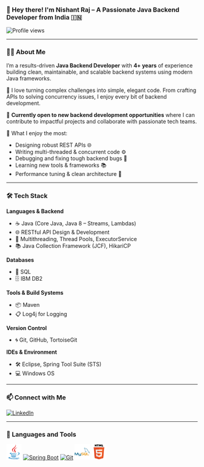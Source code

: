 <h3 align="left">👋 Hey there! I'm Nishant Raj – A Passionate Java Backend Developer from India 🇮🇳</h3>

<p align="left">
  <img src="https://komarev.com/ghpvc/?username=nishantunderstand&label=Profile%20views&color=0e75b6&style=flat" alt="Profile views" />
</p>

---

### 🧑‍💻 About Me

I’m a results-driven **Java Backend Developer** with **4+ years** of experience building clean, maintainable, and scalable backend systems using modern Java frameworks.

🚀 I love turning complex challenges into simple, elegant code. From crafting APIs to solving concurrency issues, I enjoy every bit of backend development.

🔎 **Currently open to new backend development opportunities** where I can contribute to impactful projects and collaborate with passionate tech teams.

💬 What I enjoy the most:
- Designing robust REST APIs 🌐
- Writing multi-threaded & concurrent code ⚙️
- Debugging and fixing tough backend bugs 🐛
- Learning new tools & frameworks 📚
- Performance tuning & clean architecture 🧠

---

### 🛠️ Tech Stack

**Languages & Backend**
- ☕ Java (Core Java, Java 8 – Streams, Lambdas)
- 🌐 RESTful API Design & Development
- 🔁 Multithreading, Thread Pools, ExecutorService
- 📚 Java Collection Framework (JCF), HikariCP

**Databases**
- 🧠 SQL
- 🗄️ IBM DB2

**Tools & Build Systems**
- 📦 Maven
- 📋 Log4j for Logging

**Version Control**
- 🌀 Git, GitHub, TortoiseGit

**IDEs & Environment**
- 🛠️ Eclipse, Spring Tool Suite (STS)
- 💻 Windows OS

---

### 📫 Connect with Me

<a href="https://linkedin.com/in/nishantunderstand" target="_blank">
  <img src="https://raw.githubusercontent.com/rahuldkjain/github-profile-readme-generator/master/src/images/icons/Social/linked-in-alt.svg" alt="LinkedIn" width="30" height="30"/>
</a>

---

### 🔧 Languages and Tools

<p align="left">
  <a href="https://www.java.com" target="_blank"><img src="https://raw.githubusercontent.com/devicons/devicon/master/icons/java/java-original.svg" alt="Java" width="40" height="40"/></a>
  <a href="https://spring.io/" target="_blank"><img src="https://www.vectorlogo.zone/logos/springio/springio-icon.svg" alt="Spring Boot" width="40" height="40"/></a>
  <a href="https://git-scm.com/" target="_blank"><img src="https://www.vectorlogo.zone/logos/git-scm/git-scm-icon.svg" alt="Git" width="40" height="40"/></a>
  <a href="https://www.mysql.com/" target="_blank"><img src="https://raw.githubusercontent.com/devicons/devicon/master/icons/mysql/mysql-original-wordmark.svg" alt="MySQL" width="40" height="40"/></a>
  <a href="https://www.w3.org/html/" target="_blank"><img src="https://raw.githubusercontent.com/devicons/devicon/master/icons/html5/html5-original-wordmark.svg" alt="HTML5" width="40" height="40"/></a>
</p>
